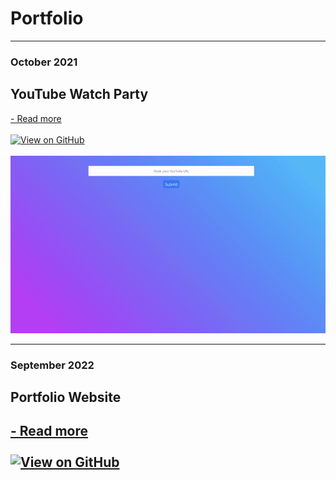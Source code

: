 # Portfolio

---
### October 2021
## YouTube Watch Party
<a href="./watch-party-app">- Read more</a>
<br><br>
<a href="https://github.com/hungqbui/developh-youtube-sync-app"><img src="https://img.shields.io/badge/GitHub-View_on_GitHub-blue?logo=GitHub" alt="View on GitHub"></a>
<br><br>
<img src="images/youtubeApp.gif"/>

---
### September 2022
## Portfolio Website
<a href="./jekyll-website">- Read more</a>
<br><br>
<a href="https://github.com/hungqbui/hungqbui.github.io"><img src="https://img.shields.io/badge/GitHub-View_on_GitHub-blue?logo=GitHub" alt="View on GitHub"></a>
---
